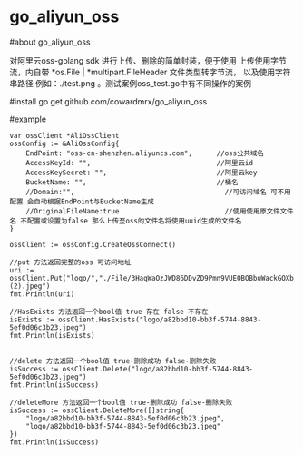 # go_aliyun_oss

#about go_aliyun_oss

对阿里云oss-golang sdk 进行上传、删除的简单封装，便于使用
上传使用字节流，内自带 *os.File | *multipart.FileHeader 文件类型转字节流，
以及使用字符串路径 例如：./test.png 。测试案例oss_test.go中有不同操作的案例

#install 
go get github.com/cowardmrx/go_aliyun_oss

#example

    var ossClient *AliOssClient
	ossConfig := &AliOssConfig{
		EndPoint: "oss-cn-shenzhen.aliyuncs.com",      //oss公共域名
		AccessKeyId: "",                               //阿里云id
		AccessKeySecret: "",                           //阿里云key
		BucketName: "",                                //桶名
		//Domain:"",                                     //可访问域名 可不用配置 会自动根据EndPoint与BucketName生成
		//OriginalFileName:true                          //使用使用原文件文件名 不配置或设置为false 那么上传至oss的文件名将使用uuid生成的文件名
	}

	ossClient := ossConfig.CreateOssConnect()
    
    //put 方法返回完整的oss 可访问地址
	uri := ossClient.Put("logo/","./File/3HaqWaOzJWD86DDvZD9Pmn9VUEOBOBbuWackGOXb (2).jpeg")
    fmt.Println(uri)

    //HasExists 方法返回一个bool值 true-存在 false-不存在
    isExists := ossClient.HasExists("logo/a82bbd10-bb3f-5744-8843-5ef0d06c3b23.jpeg")
    fmt.Println(isExists)
    
    
    //delete 方法返回一个bool值 true-删除成功 false-删除失败
    isSuccess := ossClient.Delete("logo/a82bbd10-bb3f-5744-8843-5ef0d06c3b23.jpeg")
    fmt.Println(isSuccess)
    
    //deleteMore 方法返回一个bool值 true-删除成功 false-删除失败
    isSuccess := ossClient.DeleteMore([]string{
        "logo/a82bbd10-bb3f-5744-8843-5ef0d06c3b23.jpeg",
        "logo/a82bbd10-bb3f-5744-8843-5ef0d06c3b23.jpeg"
    })
    fmt.Println(isSuccess)
	



